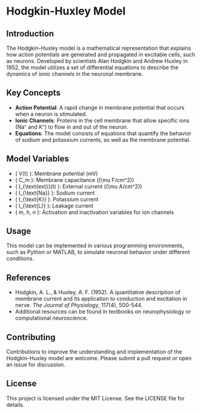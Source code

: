 # Hodgkin-Huxley Model

## Introduction

The Hodgkin-Huxley model is a mathematical representation that explains how action potentials are generated and propagated in excitable cells, such as neurons. Developed by scientists Alan Hodgkin and Andrew Huxley in 1952, the model utilizes a set of differential equations to describe the dynamics of ionic channels in the neuronal membrane.

## Key Concepts

- **Action Potential**: A rapid change in membrane potential that occurs when a neuron is stimulated.
- **Ionic Channels**: Proteins in the cell membrane that allow specific ions (Na⁺ and K⁺) to flow in and out of the neuron.
- **Equations**: The model consists of equations that quantify the behavior of sodium and potassium currents, as well as the membrane potential.

## Model Variables

- \( V(t) \): Membrane potential (mV)
- \( C_m \): Membrane capacitance (\(\mu F/cm^2\))
- \( I_{\text{ext}}(t) \): External current (\(\mu A/cm^2\))
- \( I_{\text{Na}} \): Sodium current
- \( I_{\text{K}} \): Potassium current
- \( I_{\text{L}} \): Leakage current
- \( m, h, n \): Activation and inactivation variables for ion channels

## Usage

This model can be implemented in various programming environments, such as Python or MATLAB, to simulate neuronal behavior under different conditions. 

## References

- Hodgkin, A. L., & Huxley, A. F. (1952). A quantitative description of membrane current and its application to conduction and excitation in nerve. *The Journal of Physiology*, 117(4), 500-544.
- Additional resources can be found in textbooks on neurophysiology or computational neuroscience.

## Contributing

Contributions to improve the understanding and implementation of the Hodgkin-Huxley model are welcome. Please submit a pull request or open an issue for discussion.

## License

This project is licensed under the MIT License. See the LICENSE file for details.
